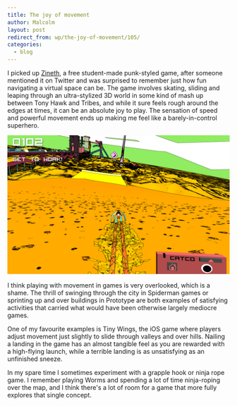 ```yaml
---
title: The joy of movement
author: Malcolm
layout: post
redirect_from: wp/the-joy-of-movement/105/
categories:
  - blog
---
```


I picked up [Zineth][1], a free student-made punk-styled game, after someone mentioned it on Twitter and was surprised to remember just how fun navigating a virtual space can be. The game involves skating, sliding and leaping through an ultra-stylized 3D world in some kind of mash up between Tony Hawk and Tribes, and while it sure feels rough around the edges at times, it can be an absolute joy to play. The sensation of speed and powerful movement ends up making me feel like a barely-in-control superhero.

![Zineth in action](/assets/TcJJq.png)

I think playing with movement in games is very overlooked, which is a shame. The thrill of swinging through the city in Spiderman games or sprinting up and over buildings in Prototype are both examples of satisfying activities that carried what would have been otherwise largely mediocre games. 

One of my favourite examples is Tiny Wings, the iOS game where players adjust movement just slightly to slide through valleys and over hills. Nailing a landing in the game has an almost tangible feel as you are rewarded with a high-flying launch, while a terrible landing is as unsatisfying as an unfinished sneeze.

In my spare time I sometimes experiment with a grapple hook or ninja rope game. I remember playing Worms and spending a lot of time ninja-roping over the map, and I think there's a lot of room for a game that more fully explores that single concept.

 [1]: http://www.arcanekids.com